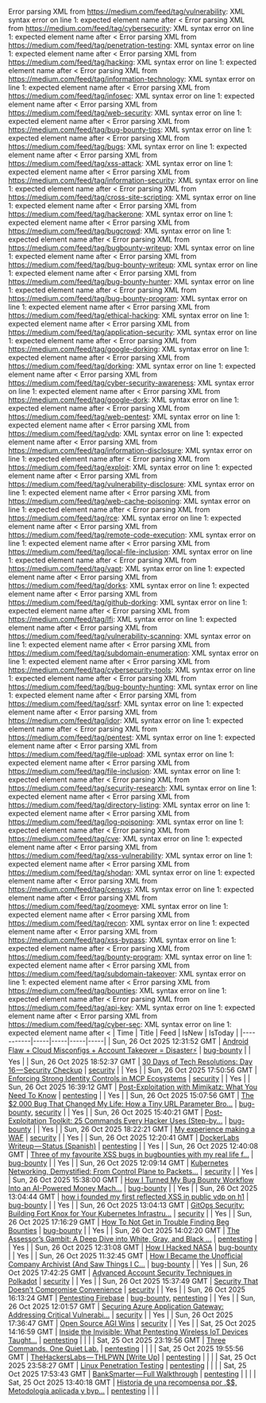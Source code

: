 Error parsing XML from https://medium.com/feed/tag/vulnerability: XML syntax error on line 1: expected element name after <
Error parsing XML from https://medium.com/feed/tag/cybersecurity: XML syntax error on line 1: expected element name after <
Error parsing XML from https://medium.com/feed/tag/penetration-testing: XML syntax error on line 1: expected element name after <
Error parsing XML from https://medium.com/feed/tag/hacking: XML syntax error on line 1: expected element name after <
Error parsing XML from https://medium.com/feed/tag/information-technology: XML syntax error on line 1: expected element name after <
Error parsing XML from https://medium.com/feed/tag/infosec: XML syntax error on line 1: expected element name after <
Error parsing XML from https://medium.com/feed/tag/web-security: XML syntax error on line 1: expected element name after <
Error parsing XML from https://medium.com/feed/tag/bug-bounty-tips: XML syntax error on line 1: expected element name after <
Error parsing XML from https://medium.com/feed/tag/bugs: XML syntax error on line 1: expected element name after <
Error parsing XML from https://medium.com/feed/tag/xss-attack: XML syntax error on line 1: expected element name after <
Error parsing XML from https://medium.com/feed/tag/information-security: XML syntax error on line 1: expected element name after <
Error parsing XML from https://medium.com/feed/tag/cross-site-scripting: XML syntax error on line 1: expected element name after <
Error parsing XML from https://medium.com/feed/tag/hackerone: XML syntax error on line 1: expected element name after <
Error parsing XML from https://medium.com/feed/tag/bugcrowd: XML syntax error on line 1: expected element name after <
Error parsing XML from https://medium.com/feed/tag/bugbounty-writeup: XML syntax error on line 1: expected element name after <
Error parsing XML from https://medium.com/feed/tag/bug-bounty-writeup: XML syntax error on line 1: expected element name after <
Error parsing XML from https://medium.com/feed/tag/bug-bounty-hunter: XML syntax error on line 1: expected element name after <
Error parsing XML from https://medium.com/feed/tag/bug-bounty-program: XML syntax error on line 1: expected element name after <
Error parsing XML from https://medium.com/feed/tag/ethical-hacking: XML syntax error on line 1: expected element name after <
Error parsing XML from https://medium.com/feed/tag/application-security: XML syntax error on line 1: expected element name after <
Error parsing XML from https://medium.com/feed/tag/google-dorking: XML syntax error on line 1: expected element name after <
Error parsing XML from https://medium.com/feed/tag/dorking: XML syntax error on line 1: expected element name after <
Error parsing XML from https://medium.com/feed/tag/cyber-security-awareness: XML syntax error on line 1: expected element name after <
Error parsing XML from https://medium.com/feed/tag/google-dork: XML syntax error on line 1: expected element name after <
Error parsing XML from https://medium.com/feed/tag/web-pentest: XML syntax error on line 1: expected element name after <
Error parsing XML from https://medium.com/feed/tag/vdp: XML syntax error on line 1: expected element name after <
Error parsing XML from https://medium.com/feed/tag/information-disclosure: XML syntax error on line 1: expected element name after <
Error parsing XML from https://medium.com/feed/tag/exploit: XML syntax error on line 1: expected element name after <
Error parsing XML from https://medium.com/feed/tag/vulnerability-disclosure: XML syntax error on line 1: expected element name after <
Error parsing XML from https://medium.com/feed/tag/web-cache-poisoning: XML syntax error on line 1: expected element name after <
Error parsing XML from https://medium.com/feed/tag/rce: XML syntax error on line 1: expected element name after <
Error parsing XML from https://medium.com/feed/tag/remote-code-execution: XML syntax error on line 1: expected element name after <
Error parsing XML from https://medium.com/feed/tag/local-file-inclusion: XML syntax error on line 1: expected element name after <
Error parsing XML from https://medium.com/feed/tag/vapt: XML syntax error on line 1: expected element name after <
Error parsing XML from https://medium.com/feed/tag/dorks: XML syntax error on line 1: expected element name after <
Error parsing XML from https://medium.com/feed/tag/github-dorking: XML syntax error on line 1: expected element name after <
Error parsing XML from https://medium.com/feed/tag/lfi: XML syntax error on line 1: expected element name after <
Error parsing XML from https://medium.com/feed/tag/vulnerability-scanning: XML syntax error on line 1: expected element name after <
Error parsing XML from https://medium.com/feed/tag/subdomain-enumeration: XML syntax error on line 1: expected element name after <
Error parsing XML from https://medium.com/feed/tag/cybersecurity-tools: XML syntax error on line 1: expected element name after <
Error parsing XML from https://medium.com/feed/tag/bug-bounty-hunting: XML syntax error on line 1: expected element name after <
Error parsing XML from https://medium.com/feed/tag/ssrf: XML syntax error on line 1: expected element name after <
Error parsing XML from https://medium.com/feed/tag/idor: XML syntax error on line 1: expected element name after <
Error parsing XML from https://medium.com/feed/tag/pentest: XML syntax error on line 1: expected element name after <
Error parsing XML from https://medium.com/feed/tag/file-upload: XML syntax error on line 1: expected element name after <
Error parsing XML from https://medium.com/feed/tag/file-inclusion: XML syntax error on line 1: expected element name after <
Error parsing XML from https://medium.com/feed/tag/security-research: XML syntax error on line 1: expected element name after <
Error parsing XML from https://medium.com/feed/tag/directory-listing: XML syntax error on line 1: expected element name after <
Error parsing XML from https://medium.com/feed/tag/log-poisoning: XML syntax error on line 1: expected element name after <
Error parsing XML from https://medium.com/feed/tag/cve: XML syntax error on line 1: expected element name after <
Error parsing XML from https://medium.com/feed/tag/xss-vulnerability: XML syntax error on line 1: expected element name after <
Error parsing XML from https://medium.com/feed/tag/shodan: XML syntax error on line 1: expected element name after <
Error parsing XML from https://medium.com/feed/tag/censys: XML syntax error on line 1: expected element name after <
Error parsing XML from https://medium.com/feed/tag/zoomeye: XML syntax error on line 1: expected element name after <
Error parsing XML from https://medium.com/feed/tag/recon: XML syntax error on line 1: expected element name after <
Error parsing XML from https://medium.com/feed/tag/xss-bypass: XML syntax error on line 1: expected element name after <
Error parsing XML from https://medium.com/feed/tag/bounty-program: XML syntax error on line 1: expected element name after <
Error parsing XML from https://medium.com/feed/tag/subdomain-takeover: XML syntax error on line 1: expected element name after <
Error parsing XML from https://medium.com/feed/tag/bounties: XML syntax error on line 1: expected element name after <
Error parsing XML from https://medium.com/feed/tag/api-key: XML syntax error on line 1: expected element name after <
Error parsing XML from https://medium.com/feed/tag/cyber-sec: XML syntax error on line 1: expected element name after <
| Time | Title | Feed | IsNew | IsToday |
|-----------|-----|-----|-----|-----|
| Sun, 26 Oct 2025 12:31:52 GMT | [Android Flaw + Cloud Misconfigs + Account Takeover = Disaster⚡](https://freedium.cfd/https://medium.com/p/c17e2d291ef3) | [bug-bounty](https://medium.com/feed/tag/bug-bounty) |  | Yes |
| Sun, 26 Oct 2025 18:52:37 GMT | [30 Days of Tech Resolutions: Day 16 — Security Checkup](https://freedium.cfd/https://medium.com/p/08fad02eb118) | [security](https://medium.com/feed/tag/security) |  | Yes |
| Sun, 26 Oct 2025 17:50:56 GMT | [Enforcing Strong Identity Controls in MCP Ecosystems](https://freedium.cfd/https://medium.com/p/76ab723e6fc2) | [security](https://medium.com/feed/tag/security) |  | Yes |
| Sun, 26 Oct 2025 16:39:12 GMT | [Post-Exploitation with Mimikatz: What You Need To Know](https://freedium.cfd/https://medium.com/p/c7a93c9ca7ce) | [pentesting](https://medium.com/feed/tag/pentesting) |  | Yes |
| Sun, 26 Oct 2025 15:07:56 GMT | [The $2,000 Bug That Changed My Life: How a Tiny URL Parameter Bro...](https://freedium.cfd/https://medium.com/p/7275c3d1204b) | [bug-bounty](https://medium.com/feed/tag/bug-bounty), [security](https://medium.com/feed/tag/security) |  | Yes |
| Sun, 26 Oct 2025 15:40:21 GMT | [Post-Exploitation Toolkit: 25 Commands Every Hacker Uses (Step-by...](https://freedium.cfd/https://medium.com/p/9075ebc6f7f1) | [bug-bounty](https://medium.com/feed/tag/bug-bounty) |  | Yes |
| Sun, 26 Oct 2025 18:22:21 GMT | [My experience making a WAF](https://freedium.cfd/https://medium.com/p/ed4b50a9d070) | [security](https://medium.com/feed/tag/security) |  | Yes |
| Sun, 26 Oct 2025 12:20:41 GMT | [DockerLabs Writeup — Status (Spanish)](https://freedium.cfd/https://medium.com/p/41550d6f2750) | [pentesting](https://medium.com/feed/tag/pentesting) |  | Yes |
| Sun, 26 Oct 2025 12:40:08 GMT | [Three of my favourite XSS bugs in bugbounties with my real life f...](https://freedium.cfd/https://medium.com/p/04960c2cecf5) | [bug-bounty](https://medium.com/feed/tag/bug-bounty) |  | Yes |
| Sun, 26 Oct 2025 12:09:14 GMT | [Kubernetes Networking, Demystified: From Control Plane to Packets...](https://freedium.cfd/https://medium.com/p/f66a5db4a936) | [security](https://medium.com/feed/tag/security) |  | Yes |
| Sun, 26 Oct 2025 15:38:00 GMT | [How I Turned My Bug Bounty Workflow Into an AI-Powered Money Mach...](https://freedium.cfd/https://medium.com/p/e6eeffea9cd8) | [bug-bounty](https://medium.com/feed/tag/bug-bounty) |  | Yes |
| Sun, 26 Oct 2025 13:04:44 GMT | [how i founded my first reflected XSS in public vdp on h1](https://freedium.cfd/https://medium.com/p/d566ddcb63d3) | [bug-bounty](https://medium.com/feed/tag/bug-bounty) |  | Yes |
| Sun, 26 Oct 2025 13:04:13 GMT | [GitOps Security: Building Fort Knox for Your Kubernetes Infrastru...](https://freedium.cfd/https://medium.com/p/8c8ba6e29f44) | [security](https://medium.com/feed/tag/security) |  | Yes |
| Sun, 26 Oct 2025 17:16:29 GMT | [How To Not Get in Trouble Finding Beg Bounties](https://freedium.cfd/https://medium.com/p/bee02cbef619) | [bug-bounty](https://medium.com/feed/tag/bug-bounty) |  | Yes |
| Sun, 26 Oct 2025 14:02:20 GMT | [The Assessor’s Gambit: A Deep Dive into White, Gray, and Black ...](https://freedium.cfd/https://medium.com/p/5de7c7cf42aa) | [pentesting](https://medium.com/feed/tag/pentesting) |  | Yes |
| Sun, 26 Oct 2025 12:31:08 GMT | [How I Hacked NASA](https://freedium.cfd/https://medium.com/p/09c33a813c48) | [bug-bounty](https://medium.com/feed/tag/bug-bounty) |  | Yes |
| Sun, 26 Oct 2025 11:32:45 GMT | [How I Became the Unofficial Company Archivist (And Saw Things I C...](https://freedium.cfd/https://medium.com/p/626c711831e4) | [bug-bounty](https://medium.com/feed/tag/bug-bounty) |  | Yes |
| Sun, 26 Oct 2025 17:42:25 GMT | [Advanced Account Security Techniques in Polkadot](https://freedium.cfd/https://medium.com/p/6b341107da3f) | [security](https://medium.com/feed/tag/security) |  | Yes |
| Sun, 26 Oct 2025 15:37:49 GMT | [Security That Doesn’t Compromise Convenience](https://freedium.cfd/https://medium.com/p/889b3a74e542) | [security](https://medium.com/feed/tag/security) |  | Yes |
| Sun, 26 Oct 2025 16:13:24 GMT | [Pentesting Firebase](https://freedium.cfd/https://medium.com/p/f723fd510dce) | [bug-bounty](https://medium.com/feed/tag/bug-bounty), [pentesting](https://medium.com/feed/tag/pentesting) |  | Yes |
| Sun, 26 Oct 2025 12:01:57 GMT | [Securing Azure Application Gateway: Addressing Critical Vulnerabi...](https://freedium.cfd/https://medium.com/p/416573c0a61f) | [security](https://medium.com/feed/tag/security) |  | Yes |
| Sun, 26 Oct 2025 17:36:47 GMT | [Open Source AGI Wins](https://freedium.cfd/https://medium.com/p/5c2029ce3b59) | [security](https://medium.com/feed/tag/security) |  | Yes |
| Sat, 25 Oct 2025 14:16:59 GMT | [Inside the Invisible: What Pentesting Wireless IoT Devices Taught...](https://freedium.cfd/https://medium.com/p/ba83aa2d2066) | [pentesting](https://medium.com/feed/tag/pentesting) |  |  |
| Sat, 25 Oct 2025 23:19:56 GMT | [Three Commands. One Quiet Lab.](https://freedium.cfd/https://medium.com/p/d05701c10066) | [pentesting](https://medium.com/feed/tag/pentesting) |  |  |
| Sat, 25 Oct 2025 19:55:56 GMT | [TheHackersLabs — THLPWN \[Write Up\]](https://freedium.cfd/https://medium.com/p/72ef1444e8e2) | [pentesting](https://medium.com/feed/tag/pentesting) |  |  |
| Sat, 25 Oct 2025 23:58:27 GMT | [Linux Penetration Testing](https://freedium.cfd/https://medium.com/p/1379f7d21275) | [pentesting](https://medium.com/feed/tag/pentesting) |  |  |
| Sat, 25 Oct 2025 17:53:43 GMT | [BankSmarter — Full Walkthrough](https://freedium.cfd/https://medium.com/p/b4089c2a50fc) | [pentesting](https://medium.com/feed/tag/pentesting) |  |  |
| Sat, 25 Oct 2025 13:40:18 GMT | [Historia de una recompensa por $.$$$, Metodología aplicada y byp...](https://freedium.cfd/https://medium.com/p/746a6f7a0dbf) | [pentesting](https://medium.com/feed/tag/pentesting) |  |  |
